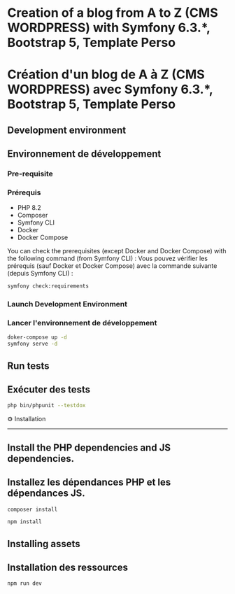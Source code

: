 # Creation of a blog from A to Z (CMS WORDPRESS) with Symfony 6.3.*, Bootstrap 5, Template Perso
# Création d'un blog de A à Z (CMS WORDPRESS) avec Symfony 6.3.*, Bootstrap 5, Template Perso

## Development environment
## Environnement de développement

### Pre-requisite
### Prérequis
* PHP 8.2
* Composer
* Symfony CLI
* Docker
* Docker Compose

You can check the prerequisites (except Docker and Docker Compose) with the following command (from Symfony CLI) :
Vous pouvez vérifier les prérequis (sauf Docker et Docker Compose) avec la commande suivante (depuis Symfony CLI) :

```sh
symfony check:requirements
```

### Launch Development Environment
### Lancer l'environnement de développement

```sh
doker-compose up -d
symfony serve -d
```

## Run tests
## Exécuter des tests

```sh
php bin/phpunit --testdox
```

⚙️ Installation

--------------
## Install the PHP dependencies and JS dependencies.
## Installez les dépendances PHP et les dépendances JS.
```sh
composer install
```
```sh
npm install
```
## Installing assets
## Installation des ressources
```sh
npm run dev
```
